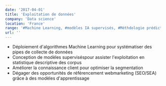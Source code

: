 ```yaml
---
date: '2017-04-01'
title: 'Exploitation de données'
company: 'Data science'
location: 'France'
range: '#Machine Learning, #modèles IA supervisés, #Méthdologie prédictive, #Méthdologie prescriptive'
url: ''
---
```


- Déploiement d'algorithmes Machine Learning pour systématiser des pipes de collecte de données
- Conception de modèles superviséspour assister l'exploitation en statistique descriptive des corpus
- Améliorer la connaissance client pour optimiser la segmentation
- Dégager des opportunités de référencement webmarketing (SEO/SEA) grâce à des modèles d'apprentissage
